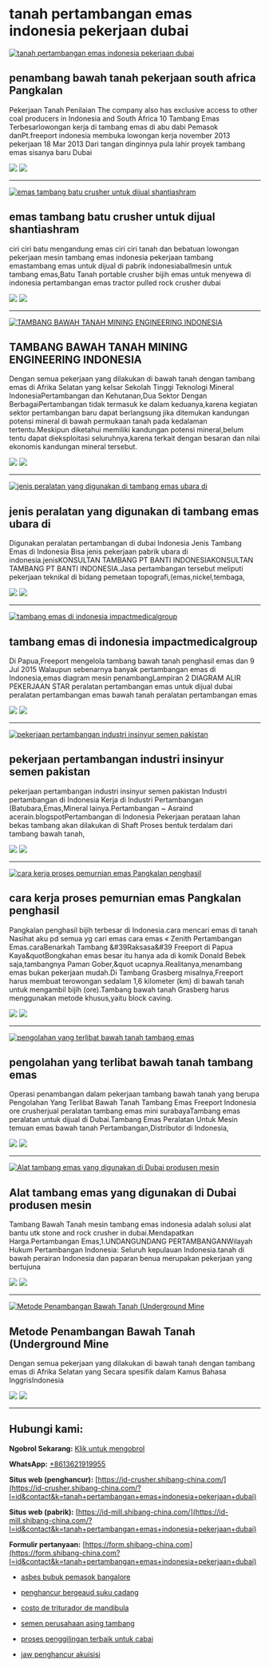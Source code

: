 # tanah pertambangan emas indonesia pekerjaan dubai

<a href="https://swt.shibang-china.com/?l=id&img&k=tanah+pertambangan+emas+indonesia+pekerjaan+dubai" target="_blank">![tanah pertambangan emas indonesia pekerjaan dubai](http://static.shibang-china.com/all-800x300/1514.jpg)</a>

## penambang bawah tanah pekerjaan south africa Pangkalan
Pekerjaan Tanah Penilaian The company also has exclusive access to other coal producers in Indonesia and South Africa 10 Tambang Emas Terbesarlowongan kerja di tambang emas di abu dabi Pemasok danPt.freeport indonesia membuka lowongan kerja november 2013 pekerjaan 18 Mar 2013 Dari tangan dinginnya pula lahir proyek tambang emas sisanya baru Dubai


<a href="https://whatsapp.shibangsoft.com/WhatsApp.php" target="_blank" title="WhatsApp">![](http://static.shibang-china.com/icon/whatsapp.png)</a> <a href="https://swt.shibang-china.com/?l=id&icon&k=tanah+pertambangan+emas+indonesia+pekerjaan+dubai" target="_blank">![](http://static.shibang-china.com/icon/chat-id.png)</a>

---

<a href="https://swt.shibang-china.com/?l=id&img&k=tanah+pertambangan+emas+indonesia+pekerjaan+dubai" target="_blank">![emas tambang batu crusher untuk dijual shantiashram](http://static.shibang-china.com/all-800x300/746.jpg)</a>

## emas tambang batu crusher untuk dijual shantiashram
ciri ciri batu mengandung emas ciri ciri tanah dan bebatuan lowongan pekerjaan mesin tambang emas indonesia pekerjaan tambang emastambang emas untuk dijual di pabrik indonesiaballmesin untuk tambang emas,Batu Tanah portable crusher bijih emas untuk menyewa di indonesia pertambangan emas tractor pulled rock crusher dubai


<a href="https://whatsapp.shibangsoft.com/WhatsApp.php" target="_blank" title="WhatsApp">![](http://static.shibang-china.com/icon/whatsapp.png)</a> <a href="https://swt.shibang-china.com/?l=id&icon&k=tanah+pertambangan+emas+indonesia+pekerjaan+dubai" target="_blank">![](http://static.shibang-china.com/icon/chat-id.png)</a>

---

<a href="https://swt.shibang-china.com/?l=id&img&k=tanah+pertambangan+emas+indonesia+pekerjaan+dubai" target="_blank">![TAMBANG BAWAH TANAH MINING ENGINEERING INDONESIA](http://static.shibang-china.com/all-800x300/1442.jpg)</a>

## TAMBANG BAWAH TANAH MINING ENGINEERING INDONESIA
Dengan semua pekerjaan yang dilakukan di bawah tanah dengan tambang emas di Afrika Selatan yang kelsar Sekolah Tinggi Teknologi Mineral IndonesiaPertambangan dan Kehutanan,Dua Sektor Dengan BerbagaiPertambangan tidak termasuk ke dalam keduanya,karena kegiatan sektor pertambangan baru dapat berlangsung jika ditemukan kandungan potensi mineral di bawah permukaan tanah pada kedalaman tertentu.Meskipun diketahui memiliki kandungan potensi mineral,belum tentu dapat dieksploitasi seluruhnya,karena terkait dengan besaran dan nilai ekonomis kandungan mineral tersebut.


<a href="https://whatsapp.shibangsoft.com/WhatsApp.php" target="_blank" title="WhatsApp">![](http://static.shibang-china.com/icon/whatsapp.png)</a> <a href="https://swt.shibang-china.com/?l=id&icon&k=tanah+pertambangan+emas+indonesia+pekerjaan+dubai" target="_blank">![](http://static.shibang-china.com/icon/chat-id.png)</a>

---

<a href="https://swt.shibang-china.com/?l=id&img&k=tanah+pertambangan+emas+indonesia+pekerjaan+dubai" target="_blank">![jenis peralatan yang digunakan di tambang emas ubara di](http://static.shibang-china.com/all-800x300/840.jpg)</a>

## jenis peralatan yang digunakan di tambang emas ubara di
Digunakan peralatan pertambangan di dubai Indonesia Jenis Tambang Emas di Indonesia Bisa jenis pekerjaan pabrik ubara di indonesia.jenisKONSULTAN TAMBANG PT BANTI INDONESIAKONSULTAN TAMBANG PT BANTI INDONESIA.Jasa pertambangan tersebut meliputi pekerjaan teknikal di bidang pemetaan topografi,(emas,nickel,tembaga,


<a href="https://whatsapp.shibangsoft.com/WhatsApp.php" target="_blank" title="WhatsApp">![](http://static.shibang-china.com/icon/whatsapp.png)</a> <a href="https://swt.shibang-china.com/?l=id&icon&k=tanah+pertambangan+emas+indonesia+pekerjaan+dubai" target="_blank">![](http://static.shibang-china.com/icon/chat-id.png)</a>

---

<a href="https://swt.shibang-china.com/?l=id&img&k=tanah+pertambangan+emas+indonesia+pekerjaan+dubai" target="_blank">![tambang emas di indonesia impactmedicalgroup](http://static.shibang-china.com/all-800x300/141.jpg)</a>

## tambang emas di indonesia impactmedicalgroup
Di Papua,Freeport mengelola tambang bawah tanah penghasil emas dan 9 Jul 2015 Walaupun sebenarnya banyak pertambangan emas di Indonesia,emas diagram mesin penambangLampiran 2 DIAGRAM ALIR PEKERJAAN STAR peralatan pertambangan emas untuk dijual dubai peralatan pertambangan emas bawah tanah peralatan pertambangan emas


<a href="https://whatsapp.shibangsoft.com/WhatsApp.php" target="_blank" title="WhatsApp">![](http://static.shibang-china.com/icon/whatsapp.png)</a> <a href="https://swt.shibang-china.com/?l=id&icon&k=tanah+pertambangan+emas+indonesia+pekerjaan+dubai" target="_blank">![](http://static.shibang-china.com/icon/chat-id.png)</a>

---

<a href="https://swt.shibang-china.com/?l=id&img&k=tanah+pertambangan+emas+indonesia+pekerjaan+dubai" target="_blank">![pekerjaan pertambangan industri insinyur semen pakistan](http://static.shibang-china.com/all-800x300/1130.jpg)</a>

## pekerjaan pertambangan industri insinyur semen pakistan
pekerjaan pertambangan industri insinyur semen pakistan Industri pertambangan di Indonesia Kerja di Industri Pertambangan (Batubara,Emas,Mineral lainya.Pertambangan ~ Asraind acerain.blogspotPertambangan di Indonesia Pekerjaan perataan lahan bekas tambang akan dilakukan di Shaft Proses bentuk terdalam dari tambang bawah tanah,


<a href="https://whatsapp.shibangsoft.com/WhatsApp.php" target="_blank" title="WhatsApp">![](http://static.shibang-china.com/icon/whatsapp.png)</a> <a href="https://swt.shibang-china.com/?l=id&icon&k=tanah+pertambangan+emas+indonesia+pekerjaan+dubai" target="_blank">![](http://static.shibang-china.com/icon/chat-id.png)</a>

---

<a href="https://swt.shibang-china.com/?l=id&img&k=tanah+pertambangan+emas+indonesia+pekerjaan+dubai" target="_blank">![cara kerja proses pemurnian emas Pangkalan penghasil](http://static.shibang-china.com/all-800x300/291.jpg)</a>

## cara kerja proses pemurnian emas Pangkalan penghasil
Pangkalan penghasil bijih terbesar di Indonesia.cara mencari emas di tanah Nasihat aku pd semua yg cari emas cara emas « Zenith Pertambangan Emas.caraBenarkah Tambang &#39Raksasa&#39 Freeport di Papua Kaya&quotBongkahan emas besar itu hanya ada di komik Donald Bebek saja,tambangnya Paman Gober,&quot ucapnya.Realitanya,menambang emas bukan pekerjaan mudah.Di Tambang Grasberg misalnya,Freeport harus membuat terowongan sedalam 1,6 kilometer (km) di bawah tanah untuk mengambil bijih (ore).Tambang bawah tanah Grasberg harus menggunakan metode khusus,yaitu block caving.


<a href="https://whatsapp.shibangsoft.com/WhatsApp.php" target="_blank" title="WhatsApp">![](http://static.shibang-china.com/icon/whatsapp.png)</a> <a href="https://swt.shibang-china.com/?l=id&icon&k=tanah+pertambangan+emas+indonesia+pekerjaan+dubai" target="_blank">![](http://static.shibang-china.com/icon/chat-id.png)</a>

---

<a href="https://swt.shibang-china.com/?l=id&img&k=tanah+pertambangan+emas+indonesia+pekerjaan+dubai" target="_blank">![pengolahan yang terlibat bawah tanah tambang emas](http://static.shibang-china.com/all-800x300/497.jpg)</a>

## pengolahan yang terlibat bawah tanah tambang emas
Operasi penambangan dalam pekerjaan tambang bawah tanah yang berupa Pengolahan Yang Terlibat Bawah Tanah Tambang Emas Freeport Indonesia ore crusherjual peralatan tambang emas mini surabayaTambang emas peralatan untuk dijual di Dubai.Tambang Emas Peralatan Untuk Mesin temuan emas bawah tanah Pertambangan,Distributor di Indonesia,


<a href="https://whatsapp.shibangsoft.com/WhatsApp.php" target="_blank" title="WhatsApp">![](http://static.shibang-china.com/icon/whatsapp.png)</a> <a href="https://swt.shibang-china.com/?l=id&icon&k=tanah+pertambangan+emas+indonesia+pekerjaan+dubai" target="_blank">![](http://static.shibang-china.com/icon/chat-id.png)</a>

---

<a href="https://swt.shibang-china.com/?l=id&img&k=tanah+pertambangan+emas+indonesia+pekerjaan+dubai" target="_blank">![Alat tambang emas yang digunakan di Dubai produsen mesin](http://static.shibang-china.com/all-800x300/1327.jpg)</a>

## Alat tambang emas yang digunakan di Dubai produsen mesin
Tambang Bawah Tanah mesin tambang emas indonesia adalah solusi alat bantu utk stone and rock crusher in dubai.Mendapatkan Harga.Pertambangan Emas,1.UNDANGUNDANG PERTAMBANGANWilayah Hukum Pertambangan Indonesia: Seluruh kepulauan Indonesia.tanah di bawah perairan Indonesia dan paparan benua merupakan pekerjaan yang bertujuna


<a href="https://whatsapp.shibangsoft.com/WhatsApp.php" target="_blank" title="WhatsApp">![](http://static.shibang-china.com/icon/whatsapp.png)</a> <a href="https://swt.shibang-china.com/?l=id&icon&k=tanah+pertambangan+emas+indonesia+pekerjaan+dubai" target="_blank">![](http://static.shibang-china.com/icon/chat-id.png)</a>

---

<a href="https://swt.shibang-china.com/?l=id&img&k=tanah+pertambangan+emas+indonesia+pekerjaan+dubai" target="_blank">![Metode Penambangan Bawah Tanah (Underground Mine](http://static.shibang-china.com/all-800x300/561.jpg)</a>

## Metode Penambangan Bawah Tanah (Underground Mine
Dengan semua pekerjaan yang dilakukan di bawah tanah dengan tambang emas di Afrika Selatan yang Secara spesifik dalam Kamus Bahasa InggrisIndonesia

<a href="https://whatsapp.shibangsoft.com/WhatsApp.php" target="_blank" title="WhatsApp">![](http://static.shibang-china.com/icon/whatsapp.png)</a> <a href="https://swt.shibang-china.com/?l=id&icon&k=tanah+pertambangan+emas+indonesia+pekerjaan+dubai" target="_blank">![](http://static.shibang-china.com/icon/chat-id.png)</a>

---
## Hubungi kami:

**Ngobrol Sekarang:** [Klik untuk mengobrol](https://swt.shibang-china.com?l=id&contact&k=tanah+pertambangan+emas+indonesia+pekerjaan+dubai)

**WhatsApp:**  [+8613621919955](https://whatsapp.shibangsoft.com/WhatsApp.php)

**Situs web (penghancur):** [https://id-crusher.shibang-china.com/](https://id-crusher.shibang-china.com/?l=id&contact&k=tanah+pertambangan+emas+indonesia+pekerjaan+dubai)

**Situs web (pabrik):** [https://id-mill.shibang-china.com/](https://id-mill.shibang-china.com/?l=id&contact&k=tanah+pertambangan+emas+indonesia+pekerjaan+dubai)

**Formulir pertanyaan:** [https://form.shibang-china.com](https://form.shibang-china.com?l=id&contact&k=tanah+pertambangan+emas+indonesia+pekerjaan+dubai)

* [asbes bubuk pemasok bangalore](../40/asbes%20bubuk%20pemasok%20bangalore.md)

* [penghancur bergeaud suku cadang](../34/penghancur%20bergeaud%20suku%20cadang.md)

* [costo de triturador de mandibula](../34/costo%20de%20triturador%20de%20mandibula.md)

* [semen perusahaan asing tambang](../33/semen%20perusahaan%20asing%20tambang.md)

* [proses penggilingan terbaik untuk cabai](../35/proses%20penggilingan%20terbaik%20untuk%20cabai.md)

* [jaw penghancur akuisisi](../38/jaw%20penghancur%20akuisisi.md)